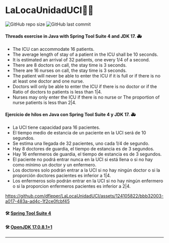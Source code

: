 # LaLocaUnidadUCI🧵🏥

![GitHub repo size](https://img.shields.io/github/repo-size/dfleper/LaLocaUnidadUCI?logo=github)
![GitHub last commit](https://img.shields.io/github/last-commit/dfleper/LaLocaUnidadUCI?color=blue&label=last-commit&logo=github&logoColor=white)

#### Threads exercise in Java with Spring Tool Suite 4 and JDK 17. 🚑
- The ICU can accommodate 16 patients.
- The average length of stay of a patient in the ICU shall be 10 seconds.
- It is estimated an arrival of 32 patients, one every 1/4 of a second.
- There are 8 doctors on call, the stay time is 3 seconds.
- There are 16 nurses on call, the stay time is 3 seconds.
- The patient will never be able to enter the ICU if it is full
  or if there is no at least one doctor and one nurse.
- Doctors will only be able to enter the ICU if there is no doctor or
  if the Ratio of doctors to patients is less than 1|4.
- Nurses may only enter the ICU if there is no nurse or The proportion
  of nurse patients is less than 2|4.

#### Ejercicio de hilos en Java con Spring Tool Suite 4 y JDK 17. 🚑
- La UCI tiene capacidad para 16 pacientes.
- El tiempo medio de estancia de un paciente en la UCI será de 10 segundos.
- Se estima una llegada de 32 pacientes, uno cada 1/4 de segundo.
- Hay 8 doctores de guardia, el tiempo de estancia es de 3 segundos.
- Hay 16 enfermeros de guardia, el tiempo de estancia es de 3 segundos.
- El paciente no podrá entrar nunca en la UCI si está llena o si no hay 
  como mínimo un doctor y un enfermero.
- Los doctores solo podrán entrar a la UCI si no hay ningún doctor o si la
  proporción doctores pacientes es inferior a 1|4.
- Los enfermeros solo podrán entrar en la UCI si no hay ningún enfermero o si
  la proporcion enfermeros pacientes es inferior a 2|4.

https://github.com/dfleper/LaLocaUnidadUCI/assets/124105822/bbb32003-a017-483a-ad4c-1f2ce0fcbf45

#### 🛠 [Spring Tool Suite 4](https://spring.io/tools)
#### 🛠 [OpenJDK 17.0.8.1+1](https://developer.ibm.com/languages/java/semeru-runtimes/downloads/) 
-----
